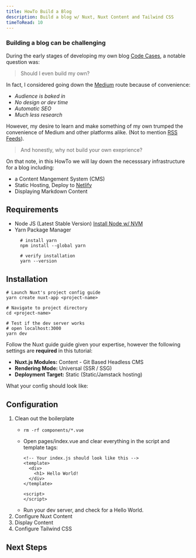 ```yaml
---
title: HowTo Build a Blog 
description: Build a blog w/ Nuxt, Nuxt Content and Tailwind CSS
timeToRead: 10
---
```

### Building a blog can be challenging

During the early stages of developing my own blog [Code Cases](https://code-cases.netlify.app/), a notable question was: 

> Should I even build my own?

In fact, I considered going down the [Medium](https://medium.com/) route because of convenience:
* *Audience is baked in*
* *No design or dev time*
* *Automatic SEO*
* *Much less research*

However, my desire to learn and make something of my own trumped the convenience of Medium and other platforms alike. (Not to mention [RSS Feeds](https://en.wikipedia.org/wiki/RSS)).

> And honestly, why not build your own exeprience?

On that note, in this HowTo we will lay down the necesssary infrastructure for a blog including:
* a Content Mangement System (CMS)
* Static Hosting, Deploy to [Netlify](https://www.netlify.com/)
* Displaying Markdown Content

## Requirements

* Node JS (Latest Stable Version) [Install Node w/ NVM](https://heynode.com/tutorial/install-nodejs-locally-nvm/)
* Yarn Package Manager
  ```shell
    # install yarn
    npm install --global yarn

    # verify installation
    yarn --version
  ```
## Installation

```shell
# Launch Nuxt's project config guide
yarn create nuxt-app <project-name>

# Navigate to project directory
cd <project-name>

# Test if the dev server works
# open localhost:3000
yarn dev
```

Follow the Nuxt guide guide given your expertise, however the following settings are **required** in this tutorial:

* **Nuxt.js Modules:** Content - Git Based Headless CMS
* **Rendering Mode:** Universal (SSR / SSG)
* **Deployment Target:** Static (Static/Jamstack hosting)

What your config should look like:
<article-image src="howto-build-blog/init-project-options.png" alt="Nuxt App Configuration" > </article-image>

## Configuration
1. Clean out the boilerplate
    - ```shell
      rm -rf components/*.vue
      ```
    - Open pages/index.vue and clear everything in the script and template tags:
      ```vue
      <!-- Your index.js should look like this -->
      <template>
        <div> 
          <h1> Hello World!
        </div>
      </template>

      <script>
      </script>
      ```
    - Run your dev server, and check for a Hello World.
2. Configure Nuxt Content
3. Display Content
4. Configure Tailwind CSS

## Next Steps